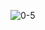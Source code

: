 ![0-5](https://github.com/navikt/helseopplysninger-docs/assets/130694937/67a7957d-752b-449c-9d34-f35958e3ea40)

